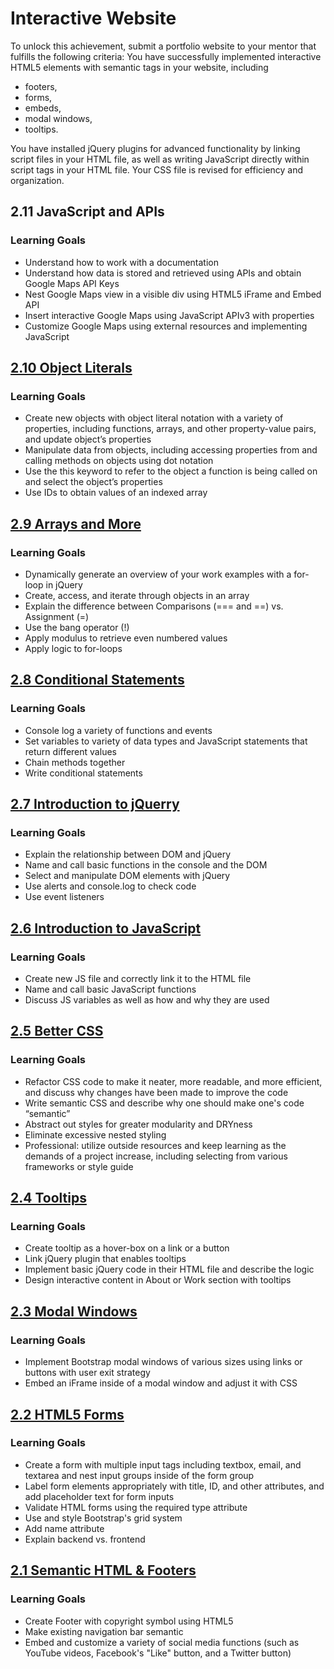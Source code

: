 # Interactive Website

To unlock this achievement, submit a portfolio website to your mentor that fulfills the following criteria:
You have successfully implemented interactive HTML5 elements with semantic tags in your website, including

- footers, 
- forms,
- embeds,
- modal windows,
- tooltips.

You have installed jQuery plugins for advanced functionality by linking script files in your HTML file, as well as writing JavaScript directly within script tags in your HTML file. Your CSS file is revised for efficiency and organization.

## 2.11 JavaScript and APIs

### Learning Goals

- Understand how to work with a documentation
- Understand how data is stored and retrieved using APIs and obtain Google Maps API Keys
- Nest Google Maps view in a visible div using HTML5 iFrame and Embed API 
- Insert interactive Google Maps using JavaScript APIv3 with properties
- Customize Google Maps using external resources and implementing JavaScript

## [2.10 Object Literals](https://github.com/sebastianbachmann/002-careerfoundry-interactive-website/tree/object-literals)

### Learning Goals

- Create new objects with object literal notation with a variety of properties, including functions, arrays, and other property-value pairs, and update object’s properties 
- Manipulate data from objects, including accessing properties from and calling methods on objects using dot notation
- Use the this keyword to refer to the object a function is being called on and select the object’s properties
- Use IDs to obtain values of an indexed array

## [2.9 Arrays and More](https://github.com/sebastianbachmann/002-careerfoundry-interactive-website/tree/arrays-and-more)

### Learning Goals

- Dynamically generate an overview of your work examples with a for-loop in jQuery
- Create, access, and iterate through objects in an array
- Explain the difference between Comparisons (=== and ==) vs. Assignment (=)
- Use the bang operator (!)
- Apply modulus to retrieve even numbered values
- Apply logic to for-loops

## [2.8 Conditional Statements](https://github.com/sebastianbachmann/002-careerfoundry-interactive-website/tree/conditional-statements)

### Learning Goals

- Console log a variety of functions and events
- Set variables to variety of data types and JavaScript statements that return different values
- Chain methods together
- Write conditional statements

## [2.7 Introduction to jQuerry](https://github.com/sebastianbachmann/002-careerfoundry-interactive-website/tree/intro-to-jquerry)

### Learning Goals

- Explain the relationship between DOM and jQuery
- Name and call basic functions in the console and the DOM
- Select and manipulate DOM elements with jQuery
- Use alerts and console.log to check code
- Use event listeners

## [2.6 Introduction to JavaScript](https://github.com/sebastianbachmann/002-careerfoundry-interactive-website/tree/intro-to-js)

### Learning Goals

- Create new JS file and correctly link it to the HTML file
- Name and call basic JavaScript functions
- Discuss JS variables as well as how and why they are used

## [2.5 Better CSS](https://github.com/sebastianbachmann/002-careerfoundry-interactive-website/tree/better-css)

### Learning Goals

- Refactor CSS code to make it neater, more readable, and more efficient, and discuss why changes have been made to improve the code
- Write semantic CSS and describe why one should make one's code “semantic” 
- Abstract out styles for greater modularity and DRYness
- Eliminate excessive nested styling
- Professional: utilize outside resources and keep learning as the demands of a project increase, including selecting from various frameworks or style guide

## [2.4 Tooltips](https://github.com/sebastianbachmann/002-careerfoundry-interactive-website/tree/tooltips)

### Learning Goals

- Create tooltip as a hover-box on a link or a button
- Link jQuery plugin that enables tooltips
- Implement basic jQuery code in their HTML file and describe the logic
- Design interactive content in About or Work section with tooltips

## [2.3 Modal Windows](https://github.com/sebastianbachmann/002-careerfoundry-interactive-website/tree/modal-windows)

### Learning Goals

- Implement Bootstrap modal windows of various sizes using links or buttons with user exit strategy
- Embed an iFrame inside of a modal window and adjust it with CSS

## [2.2 HTML5 Forms](https://github.com/sebastianbachmann/002-careerfoundry-interactive-website/tree/html5-forms)

### Learning Goals

- Create a form with multiple input tags including textbox, email, and textarea and nest input groups inside of the form group 
- Label form elements appropriately with title, ID, and other attributes, and add placeholder text for form inputs 
- Validate HTML forms using the required type attribute
- Use and style Bootstrap's grid system
- Add name attribute
- Explain backend vs. frontend

## [2.1 Semantic HTML & Footers](https://github.com/sebastianbachmann/002-careerfoundry-interactive-website/tree/semantic-html-and-footers)

### Learning Goals

- Create Footer with copyright symbol using HTML5
- Make existing navigation bar semantic
- Embed and customize a variety of social media functions (such as YouTube videos, Facebook's "Like" button, and a Twitter button)

